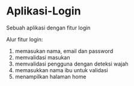 # Aplikasi-Login
Sebuah aplikasi dengan fitur login

Alur fitur login:
1. memasukan nama, email dan password
2. memvalidasi masukan
3. memvalidasi pengguna dengan deteksi wajah
4. memasukkan nama ibu untuk validasi
5. menampilkan halaman home

